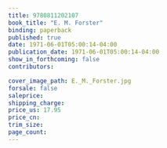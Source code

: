 ```yaml
---
title: 9780811202107
book_title: "E. M. Forster"
binding: paperback
published: true
date: 1971-06-01T05:00:14-04:00
publication_date: 1971-06-01T05:00:14-04:00
show_in_forthcoming: false
contributors:

cover_image_path: E._M._Forster.jpg
forsale: false
saleprice:
shipping_charge:
price_us: 17.95
price_cn:
trim_size:
page_count:
---
```


